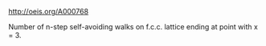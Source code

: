 http://oeis.org/A000768

Number of n-step self-avoiding walks on f.c.c. lattice ending at point with x = 3.
